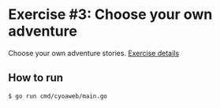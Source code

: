 # Exercise #3: Choose your own adventure

Choose your own adventure stories. [Exercise details](https://github.com/gophercises/cyoa)

## How to run

```
$ go run cmd/cyoaweb/main.go
```


